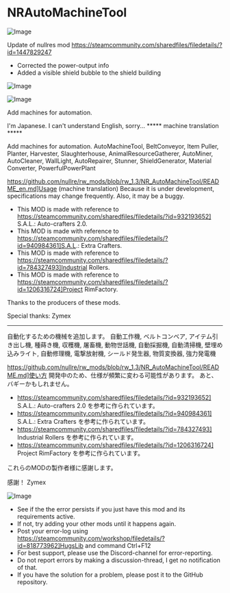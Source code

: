 # NRAutoMachineTool

![Image](https://i.imgur.com/buuPQel.png)

Update of nullres mod
https://steamcommunity.com/sharedfiles/filedetails/?id=1447829247

- Corrected the power-output info
- Added a visible shield bubble to the shield building

![Image](https://i.imgur.com/pufA0kM.png)

	
![Image](https://i.imgur.com/Z4GOv8H.png)

Add machines for automation.

I'm Japanese. I can't understand English, sorry...
***** machine translation *****

Add machines for automation.
AutoMachineTool, BeltConveyor, Item Puller, Planter, Harvester, Slaughterhouse, AnimalResourceGatherer, AutoMiner, AutoCleaner, WallLight, AutoRepairer, Stunner, ShieldGenerator, Material Converter, PowerfulPowerPlant

https://github.com/nullre/rw_mods/blob/rw_1.3/NR_AutoMachineTool/README_en.md]Usage (machine translation)
Because it is under development, specifications may change frequently.
Also, it may be a buggy.


  - This MOD is made with reference to https://steamcommunity.com/sharedfiles/filedetails/?id=932193652] S.A.L.: Auto-crafters 2.0.
  - This MOD is made with reference to https://steamcommunity.com/sharedfiles/filedetails/?id=940984361]S.A.L.: Extra Crafters.
  - This MOD is made with reference to https://steamcommunity.com/sharedfiles/filedetails/?id=784327493]Industrial Rollers.
  - This MOD is made with reference to https://steamcommunity.com/sharedfiles/filedetails/?id=1206316724]Project RimFactory.


Thanks to the producers of these mods.

Special thanks:
Zymex

---

自動化するための機械を追加します。
自動工作機, ベルトコンベア, アイテム引き出し機, 種蒔き機, 収穫機, 屠畜機, 動物世話機, 自動採掘機, 自動清掃機, 壁埋め込みライト, 自動修理機, 電撃放射機,  シールド発生器, 物質変換器, 強力発電機

https://github.com/nullre/rw_mods/blob/rw_1.3/NR_AutoMachineTool/README.md]使い方
開発中のため、仕様が頻繁に変わる可能性があります。
あと、バギーかもしれません。


  - https://steamcommunity.com/sharedfiles/filedetails/?id=932193652] S.A.L.: Auto-crafters 2.0  を参考に作られています。
  - https://steamcommunity.com/sharedfiles/filedetails/?id=940984361] S.A.L.: Extra Crafters を参考に作られています。
  - https://steamcommunity.com/sharedfiles/filedetails/?id=784327493] Industrial Rollers  を参考に作られています。
  - https://steamcommunity.com/sharedfiles/filedetails/?id=1206316724] Project RimFactory を参考に作られています。


これらのMODの製作者様に感謝します。

感謝！
Zymex
	
![Image](https://i.imgur.com/PwoNOj4.png)



-  See if the the error persists if you just have this mod and its requirements active.
-  If not, try adding your other mods until it happens again.
-  Post your error-log using https://steamcommunity.com/workshop/filedetails/?id=818773962]HugsLib and command Ctrl+F12
-  For best support, please use the Discord-channel for error-reporting.
-  Do not report errors by making a discussion-thread, I get no notification of that.
-  If you have the solution for a problem, please post it to the GitHub repository.


